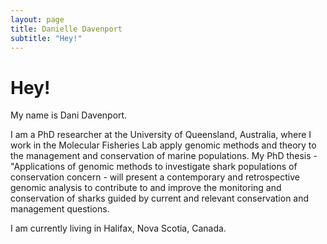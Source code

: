```yaml
---
layout: page
title: Danielle Davenport
subtitle: "Hey!"
---
```

# Hey!

My name is Dani Davenport.

I am a PhD researcher at the University of Queensland, Australia, where I work in the Molecular Fisheries Lab apply genomic methods and theory to the management and conservation of marine populations. My PhD thesis - "Applications of genomic methods to investigate shark populations of conservation concern - will present a contemporary and retrospective genomic analysis to contribute to and improve the monitoring and conservation of sharks guided by current and relevant conservation and management questions.

I am currently living in Halifax, Nova Scotia, Canada.
